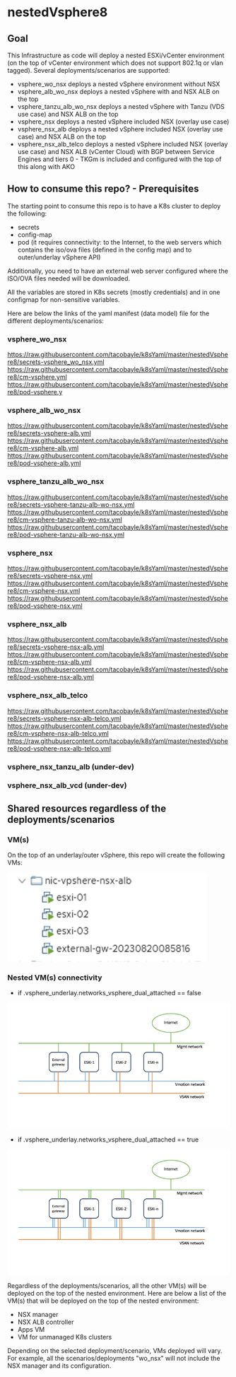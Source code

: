 # nestedVsphere8

## Goal

This Infrastructure as code will deploy a nested ESXi/vCenter environment (on the top of vCenter environment which does not support 802.1q or vlan tagged).
Several deployments/scenarios are supported:
- vsphere_wo_nsx deploys a nested vSphere environment without NSX
- vsphere_alb_wo_nsx deploys a nested vSphere with and NSX ALB on the top
- vsphere_tanzu_alb_wo_nsx deploys a nested vSphere with Tanzu (VDS use case) and NSX ALB on the top
- vsphere_nsx deploys a nested vSphere included NSX (overlay use case)
- vsphere_nsx_alb deploys a nested vSphere included NSX (overlay use case) and NSX ALB on the top
- vsphere_nsx_alb_telco deploys a nested vSphere included NSX (overlay use case) and NSX ALB (vCenter Cloud) with BGP between Service Engines and tiers 0 - TKGm is included and configured with the top of this along with AKO

## How to consume this repo? - Prerequisites
The starting point to consume this repo is to have a K8s cluster to deploy the following:
- secrets
- config-map
- pod (it requires connectivity: to the Internet, to the web servers which contains the iso/ova files (defined in the config map) and to outer/underlay vSphere API)

Additionally, you need to have an external web server configured where the ISO/OVA files needed will be downloaded.

All the variables are stored in K8s secrets (mostly credentials) and in one configmap for non-sensitive variables.

Here are below the links of the yaml manifest (data model) file for the different deployments/scenarios:

### vsphere_wo_nsx
https://raw.githubusercontent.com/tacobayle/k8sYaml/master/nestedVsphere8/secrets-vsphere_wo_nsx.yml
https://raw.githubusercontent.com/tacobayle/k8sYaml/master/nestedVsphere8/cm-vsphere.yml
https://raw.githubusercontent.com/tacobayle/k8sYaml/master/nestedVsphere8/pod-vsphere.y

### vsphere_alb_wo_nsx
https://raw.githubusercontent.com/tacobayle/k8sYaml/master/nestedVsphere8/secrets-vsphere-alb.yml
https://raw.githubusercontent.com/tacobayle/k8sYaml/master/nestedVsphere8/cm-vsphere-alb.yml
https://raw.githubusercontent.com/tacobayle/k8sYaml/master/nestedVsphere8/pod-vsphere-alb.yml

### vsphere_tanzu_alb_wo_nsx
https://raw.githubusercontent.com/tacobayle/k8sYaml/master/nestedVsphere8/secrets-vsphere-tanzu-alb-wo-nsx.yml
https://raw.githubusercontent.com/tacobayle/k8sYaml/master/nestedVsphere8/cm-vsphere-tanzu-alb-wo-nsx.yml
https://raw.githubusercontent.com/tacobayle/k8sYaml/master/nestedVsphere8/pod-vsphere-tanzu-alb-wo-nsx.yml

### vsphere_nsx
https://raw.githubusercontent.com/tacobayle/k8sYaml/master/nestedVsphere8/secrets-vsphere-nsx.yml
https://raw.githubusercontent.com/tacobayle/k8sYaml/master/nestedVsphere8/cm-vsphere-nsx.yml
https://raw.githubusercontent.com/tacobayle/k8sYaml/master/nestedVsphere8/pod-vsphere-nsx.yml

### vsphere_nsx_alb
https://raw.githubusercontent.com/tacobayle/k8sYaml/master/nestedVsphere8/secrets-vsphere-nsx-alb.yml
https://raw.githubusercontent.com/tacobayle/k8sYaml/master/nestedVsphere8/cm-vsphere-nsx-alb.yml
https://raw.githubusercontent.com/tacobayle/k8sYaml/master/nestedVsphere8/pod-vsphere-nsx-alb.yml

### vsphere_nsx_alb_telco
https://raw.githubusercontent.com/tacobayle/k8sYaml/master/nestedVsphere8/secrets-vsphere-nsx-alb-telco.yml
https://raw.githubusercontent.com/tacobayle/k8sYaml/master/nestedVsphere8/cm-vsphere-nsx-alb-telco.yml
https://raw.githubusercontent.com/tacobayle/k8sYaml/master/nestedVsphere8/pod-vsphere-nsx-alb-telco.yml

### vsphere_nsx_tanzu_alb (under-dev)

### vsphere_nsx_alb_vcd (under-dev)

## Shared resources regardless of the deployments/scenarios

### VM(s)

On the top of an underlay/outer vSphere, this repo will create the following VMs:

![img.png](imgs/img01.png)

### Nested VM(s) connectivity

- if \.vsphere_underlay.networks_vsphere_dual_attached == false

![img.png](imgs/underlay_architecture.png)

- if \.vsphere_underlay.networks_vsphere_dual_attached == true

![img.png](imgs/underlay_architecture_dual_attached.png)

Regardless of the deployments/scenarios, all the other VM(s) will be deployed on the top of the nested environment.
Here are below a list of the VM(s) that will be deployed on the top of the nested environment:
- NSX manager
- NSX ALB controller
- Apps VM
- VM for unmanaged K8s clusters

Depending on the selected deployment/scenario, VMs deployed will vary. For example, all the scenarios/deployments "wo_nsx" will not include the NSX manager and its configuration.